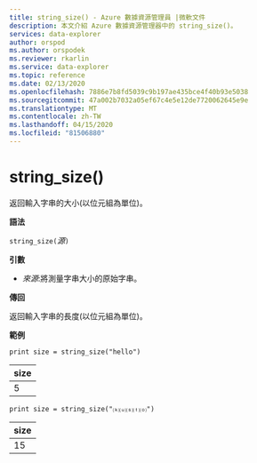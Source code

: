 ```yaml
---
title: string_size() - Azure 數據資源管理員 |微軟文件
description: 本文介紹 Azure 數據資源管理器中的 string_size()。
services: data-explorer
author: orspod
ms.author: orspodek
ms.reviewer: rkarlin
ms.service: data-explorer
ms.topic: reference
ms.date: 02/13/2020
ms.openlocfilehash: 7886e7b8fd5039c9b197ae435bce4f40b93e5038
ms.sourcegitcommit: 47a002b7032a05ef67c4e5e12de7720062645e9e
ms.translationtype: MT
ms.contentlocale: zh-TW
ms.lasthandoff: 04/15/2020
ms.locfileid: "81506880"
---
```

# <a name="string_size"></a>string_size()

返回輸入字串的大小(以位元組為單位)。

**語法**

`string_size(`*源*`)`

**引數**

* *來源*:將測量字串大小的原始字串。

**傳回**

返回輸入字串的長度(以位元組為單位)。

**範例**

```kusto
print size = string_size("hello")
```

|size|
|---|
|5|

```kusto
print size = string_size("⒦⒰⒮⒯⒪")
```

|size|
|---|
|15|